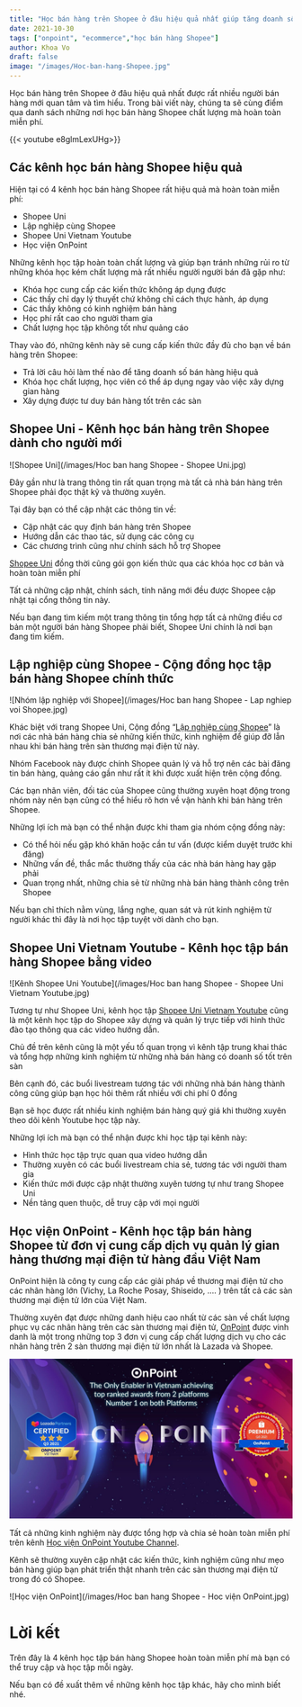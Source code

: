 ```yaml
---
title: "Học bán hàng trên Shopee ở đâu hiệu quả nhất giúp tăng doanh số bán hàng?"
date: 2021-10-30
tags: ["onpoint", "ecommerce","học bán hàng Shopee"]
author: Khoa Vo
draft: false
image: "/images/Hoc-ban-hang-Shopee.jpg"
---
```



Học bán hàng trên Shopee ở đâu hiệu quả nhất được rất nhiều người bán hàng mới quan tâm và tìm hiểu. Trong bài viết này, chúng ta sẽ cùng điểm qua danh sách những nơi học bán hàng Shopee chất lượng mà hoàn toàn miễn phí.

{{< youtube e8glmLexUHg>}}



## Các kênh học bán hàng Shopee hiệu quả

Hiện tại có 4 kênh học bán hàng Shopee rất hiệu quả mà hoàn toàn miễn phí:

- Shopee Uni
- Lập nghiệp cùng Shopee
- Shopee Uni Vietnam Youtube
- Học viện OnPoint

Những kênh học tập hoàn toàn chất lượng và giúp bạn tránh những rủi ro từ những khóa học kém chất lượng mà rất nhiều người người bán đã gặp như:

- Khóa học cung cấp các kiến thức không áp dụng được
- Các thầy chỉ dạy lý thuyết chứ không chỉ cách thực hành, áp dụng
- Các thầy không có kinh nghiệm bán hàng
- Học phí rất cao cho người tham gia
- Chất lượng học tập không tốt như quảng cáo

Thay vào đó, những kênh này sẽ cung cấp kiến thức đầy đủ cho bạn về bán hàng trên Shopee:

- Trả lời câu hỏi làm thế nào để tăng doanh số bán hàng hiệu quả
- Khóa học chất lượng, học viên có thể áp dụng ngay vào việc xây dựng gian hàng
- Xây dựng được tư duy bán hàng tốt trên các sàn

## Shopee Uni - Kênh học bán hàng trên Shopee dành cho người mới

![Shopee Uni](/images/Hoc ban hang Shopee - Shopee Uni.jpg)

Đây gần như là trang thông tin rất quan trọng mà tất cả nhà bán hàng trên Shopee phải đọc thật kỹ và thường xuyên.

Tại đây bạn có thể cập nhật các thông tin về:

- Cập nhật các quy định bán hàng trên Shopee
- Hướng dẫn các thao tác, sử dụng các công cụ
- Các chương trình cũng như chính sách hỗ trợ Shopee

[Shopee Uni](https://banhang.shopee.vn/edu
) đồng thời cũng gói gọn kiến thức qua các khóa học cơ bản và hoàn toàn miễn phí

Tất cả những cập nhật, chính sách, tính năng mới đều được Shopee cập nhật tại cổng thông tin này.

Nếu bạn đang tìm kiếm một trang thông tin tổng hợp tất cả những điều cơ bản một người bán hàng Shopee phải biết, Shopee Uni chính là nơi bạn đang tìm kiếm.

## Lập nghiệp cùng Shopee - Cộng đồng học tập bán hàng Shopee chính thức

![Nhóm lập nghiệp với Shopee](/images/Hoc ban hang Shopee - Lap nghiep voi Shopee.jpg)

Khác biệt với trang Shopee Uni, Cộng đồng “[Lập nghiệp cùng Shopee](https://www.facebook.com/groups/775012295954370)” là nơi các nhà bán hàng chia sẻ những kiến thức, kinh nghiệm để giúp đỡ lẫn nhau khi bán hàng trên sàn thương mại điện tử này.

Nhóm Facebook này được chính Shopee quản lý và hỗ trợ nên các bài đăng tin bán hàng, quảng cáo gần như rất ít khi được xuất hiện trên cộng đồng.

Các bạn nhân viên, đối tác của Shopee cũng thường xuyên hoạt động trong nhóm này nên bạn cũng có thể hiểu rõ hơn về vận hành khi bán hàng trên Shopee.

Những lợi ích mà bạn có thể nhận được khi tham gia nhóm cộng đồng này:

- Có thể hỏi nếu gặp khó khăn hoặc cần tư vấn (được kiểm duyệt trước khi đăng)
- Những vấn đề, thắc mắc thường thấy của các nhà bán hàng hay gặp phải
- Quan trọng nhất, những chia sẻ từ những nhà bán hàng thành công trên Shopee

Nếu bạn chỉ thích nằm vùng, lắng nghe, quan sát và rút kinh nghiệm từ người khác thì đây là nơi học tập tuyệt vời dành cho bạn.

## Shopee Uni Vietnam Youtube - Kênh học tập bán hàng Shopee bằng video

![Kênh Shopee Uni Youtube](/images/Hoc ban hang Shopee - Shopee Uni Vietnam Youtube.jpg)

Tương tự như Shopee Uni, kênh học tập [Shopee Uni Vietnam Youtube](https://www.youtube.com/c/ShopeeUniVietnam) cũng là một kênh học tập do Shopee xây dựng và quản lý trực tiếp với hình thức đào tạo thông qua các video hướng dẫn.

Chủ đề trên kênh cũng là một yếu tố quan trọng vì kênh tập trung khai thác và tổng hợp những kinh nghiệm từ những nhà bán hàng có doanh số tốt trên sàn

Bên cạnh đó, các buổi livestream tương tác với những nhà bán hàng thành công cũng giúp bạn học hỏi thêm rất nhiều với chi phí 0 đồng

Bạn sẽ học được rất nhiều kinh nghiệm bán hàng quý giá khi thường xuyên theo dõi kênh Youtube học tập này.

Những lợi ích mà bạn có thể nhận được khi học tập tại kênh này:

- Hình thức học tập trực quan qua video hướng dẫn
- Thường xuyên có các buổi livestream chia sẻ, tương tác với người tham gia
- Kiến thức mới được cập nhật thường xuyên tương tự như trang Shopee Uni
- Nền tảng quen thuộc, dễ truy cập với mọi người

## Học viện OnPoint - Kênh học tập bán hàng Shopee từ đơn vị cung cấp dịch vụ quản lý gian hàng thương mại điện tử hàng đầu Việt Nam

OnPoint hiện là công ty cung cấp các giải pháp về thương mại điện tử cho các nhãn hàng lớn (Vichy, La Roche Posay, Shiseido, .... ) trên tất cả các sàn thương mại điện tử lớn của Việt Nam.

Thường xuyên đạt được những danh hiệu cao nhất từ các sàn về chất lượng phục vụ các nhãn hàng trên các sàn thương mại điện tử, [OnPoint](https://www.linkedin.com/posts/onpointvn_shopee-lazada-brandpartners-activity-6857879246581460992-jd4J/) được vinh danh là một trong những top 3 đơn vị cung cấp chất lượng dịch vụ cho các nhãn hàng trên 2 sàn thương mại điện tử lớn nhất là Lazada và Shopee.

![ONPOINT is the ONLY Enabler in Vietnam in the TOP RANKED performance](/images/OnPoint-best-enabler.jpg)

Tất cả những kinh nghiệm này được tổng hợp và chia sẻ hoàn toàn miễn phí trên kênh [Học viện OnPoint Youtube Channel](https://www.youtube.com/channel/UCPk-0eIydpLMUd9XEMeqCCQ).

Kênh sẽ thường xuyên cập nhật các kiến thức, kinh nghiệm cũng như mẹo bán hàng giúp bạn phát triển thật nhanh trên các sàn thương mại điện tử trong đó có Shopee.

![Học viện OnPoint](/images/Hoc ban hang Shopee - Hoc viện OnPoint.jpg)

# Lời kết

Trên đây là 4 kênh học tập bán hàng Shopee hoàn toàn miễn phí mà bạn có thể truy cập và học tập mỗi ngày.

Nếu bạn có đề xuất thêm về những kênh học tập khác, hãy cho mình biết nhé.